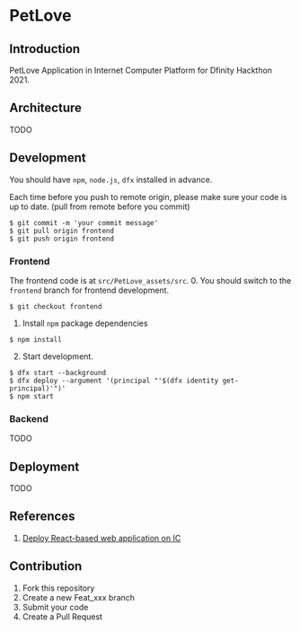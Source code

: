# PetLove

## Introduction
PetLove Application in Internet Computer Platform for Dfinity Hackthon 2021.

## Architecture
TODO

## Development
You should have `npm`, `node.js`, `dfx` installed in advance.

Each time before you push to remote origin, please make sure your code is up to date. (pull from remote before you commit)
```
$ git commit -m 'your commit message'
$ git pull origin frontend
$ git push origin frontend
```
### Frontend
The frontend code is at `src/PetLove_assets/src`.
0. You should switch to the `frontend` branch for frontend development. 
```
$ git checkout frontend
```

1. Install `npm` package dependencies
```
$ npm install
```

2. Start development.
```
$ dfx start --background
$ dfx deploy --argument '(principal "'$(dfx identity get-principal)'")'
$ npm start
```

### Backend
TODO
## Deployment
TODO

## References
1. [Deploy React-based web application on IC](https://smartcontracts.org/docs/developers-guide/tutorials/custom-frontend.html)
## Contribution

1.  Fork this repository
2.  Create a new Feat_xxx branch
3.  Submit your code
4.  Create a Pull Request

